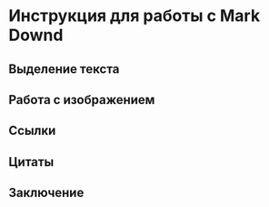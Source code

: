 # Инструкция для работы с Mark Downd

## Выделение текста

## Работа с изображением

## Ссылки

## Цитаты

## Заключение